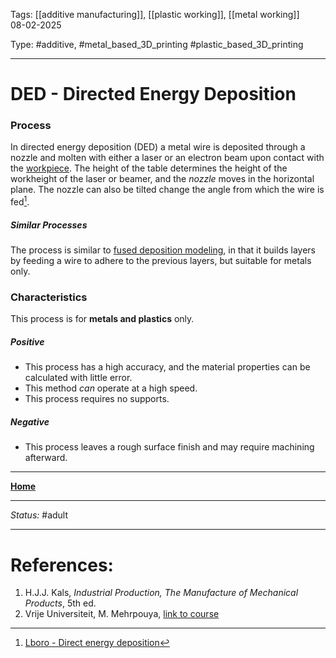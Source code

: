 Tags: [[additive manufacturing]], [[plastic working]], [[metal working]] <br>08-02-2025

Type: #additive, #metal_based_3D_printing #plastic_based_3D_printing

---
# DED - Directed Energy Deposition
### Process
In directed energy deposition (DED) a metal wire is deposited through a nozzle and molten with either a laser or an electron beam upon contact with the [workpiece](!%20Manufacturing%20Technologies%20Overview.md#Terms%20and%20Disambiguation). The height of the table determines the height of the workheight of the laser or beamer, and the _nozzle_ moves in the horizontal plane. The nozzle can also be tilted change the angle from which the wire is fed[^dede].
##### Similar Processes
The process is similar to [fused deposition modeling](FDM%20-%20Fused%20Deposition%20Modeling.md), in that it builds layers by feeding a wire to adhere to the previous layers, but suitable for metals only.

### Characteristics
This process is for __metals and plastics__ only.
##### Positive
- This process has a high accuracy, and the material properties can be calculated with little error.
- This method _can_ operate at a high speed.
- This process requires no supports.
##### Negative
- This process leaves a rough surface finish and may require machining afterward.








---
__[Home](!%20Manufacturing%20Technologies%20Overview.md)__

---
_Status:_ #adult

---
# References:
[^dede]: [Lboro - Direct energy deposition](https://www.lboro.ac.uk/research/amrg/about/the7categoriesofadditivemanufacturing/directedenergydeposition/)
1. H.J.J. Kals, _Industrial Production, The Manufacture of Mechanical Products_, 5th ed.
2. Vrije Universiteit, M. Mehrpouya, [link to course](https://canvas.utwente.nl/courses/15351)